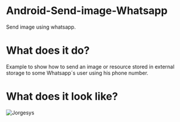 # Android-Send-image-Whatsapp

Send image using whatsapp.

# What does it do?

Example to show how to send an image or resource stored in external storage to some Whatsapp´s user using his phone number.

# What does it look like?

![Jorgesys](https://i.stack.imgur.com/Z8GL4.png)
